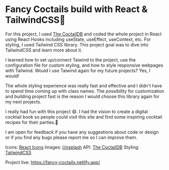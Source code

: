 # Fancy Coctails build with React & TailwindCSS🍹

For this project, I used [The CoctailDB](https://www.thecocktaildb.com/) and coded the whole project in React using React Hooks including useState, useEffect, useContext, etc. For styling, I used Tailwind CSS library. This project goal was to dive into TailwindCSS and learn more about it.

I learned how to set up/connect Taiwind to the project, use the configuration file for custom styling, and how to style responsive webpages with Tailwind. Would I use Taiwind again for my future projects? Yes, I would!

The whole styling experience was really fast and effective and I didn't have to spend time coming up with class names. The possibility for customization and building project fast is the reason I would choose this library again for my next projects.

I really had fun with this project 😄. I had the vision to create a digital cocktail book so people could visit this site and find some inspiring cocktail recipes for their parties.🍹

I am open for feedback if you have any suggestions about code or design or if you find any bugs please report me so I can improve them.

Icons: [React Icons](https://react-icons.github.io/react-icons/)
Images: [Unsplash](https://unsplash.com/)
API: [The CoctailDB](https://www.thecocktaildb.com/)
Styling: [TailwindCSS](https://tailwindcss.com/)

Project live: https://fancy-coctails.netlify.app/
